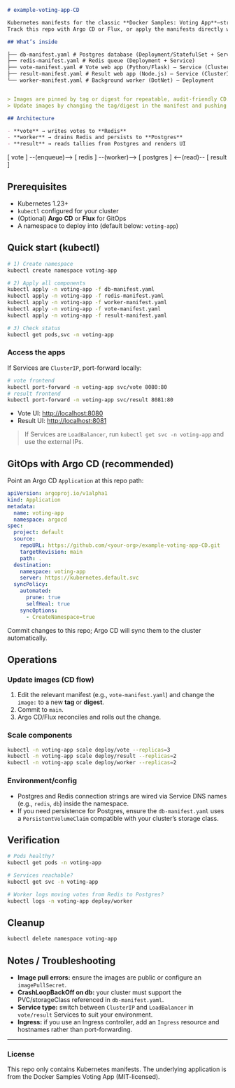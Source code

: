 

```markdown
# example-voting-app-CD

Kubernetes manifests for the classic **Docker Samples: Voting App**—structured for **continuous delivery (CD/GitOps)**.  
Track this repo with Argo CD or Flux, or apply the manifests directly with `kubectl`.

## What’s inside

├── db-manifest.yaml # Postgres database (Deployment/StatefulSet + Service + PVC)
├── redis-manifest.yaml # Redis queue (Deployment + Service)
├── vote-manifest.yaml # Vote web app (Python/Flask) – Service (ClusterIP/LoadBalancer)
├── result-manifest.yaml # Result web app (Node.js) – Service (ClusterIP/LoadBalancer)
└── worker-manifest.yaml # Background worker (DotNet) – Deployment


> Images are pinned by tag or digest for repeatable, audit-friendly CD.  
> Update images by changing the tag/digest in the manifest and pushing to `main`—your GitOps controller will reconcile.

## Architecture

- **vote** → writes votes to **Redis**
- **worker** → drains Redis and persists to **Postgres**
- **result** → reads tallies from Postgres and renders UI

```
[ vote ] --(enqueue)--> [ redis ] --(worker)--> [ postgres ] <--(read)-- [ result ]

## Prerequisites

- Kubernetes 1.23+
- `kubectl` configured for your cluster
- (Optional) **Argo CD** or **Flux** for GitOps
- A namespace to deploy into (default below: `voting-app`)

## Quick start (kubectl)

```bash
# 1) Create namespace
kubectl create namespace voting-app

# 2) Apply all components
kubectl apply -n voting-app -f db-manifest.yaml
kubectl apply -n voting-app -f redis-manifest.yaml
kubectl apply -n voting-app -f worker-manifest.yaml
kubectl apply -n voting-app -f vote-manifest.yaml
kubectl apply -n voting-app -f result-manifest.yaml

# 3) Check status
kubectl get pods,svc -n voting-app
````

### Access the apps

If Services are `ClusterIP`, port-forward locally:

```bash
# vote frontend
kubectl port-forward -n voting-app svc/vote 8080:80
# result frontend
kubectl port-forward -n voting-app svc/result 8081:80
```

* Vote UI: [http://localhost:8080](http://localhost:8080)
* Result UI: [http://localhost:8081](http://localhost:8081)

> If Services are `LoadBalancer`, run `kubectl get svc -n voting-app` and use the external IPs.

## GitOps with Argo CD (recommended)

Point an Argo CD `Application` at this repo path:

```yaml
apiVersion: argoproj.io/v1alpha1
kind: Application
metadata:
  name: voting-app
  namespace: argocd
spec:
  project: default
  source:
    repoURL: https://github.com/<your-org>/example-voting-app-CD.git
    targetRevision: main
    path: .
  destination:
    namespace: voting-app
    server: https://kubernetes.default.svc
  syncPolicy:
    automated:
      prune: true
      selfHeal: true
    syncOptions:
      - CreateNamespace=true
```

Commit changes to this repo; Argo CD will sync them to the cluster automatically.

## Operations

### Update images (CD flow)

1. Edit the relevant manifest (e.g., `vote-manifest.yaml`) and change the `image:` to a new **tag** or **digest**.
2. Commit to `main`.
3. Argo CD/Flux reconciles and rolls out the change.

### Scale components

```bash
kubectl -n voting-app scale deploy/vote --replicas=3
kubectl -n voting-app scale deploy/result --replicas=2
kubectl -n voting-app scale deploy/worker --replicas=2
```

### Environment/config

* Postgres and Redis connection strings are wired via Service DNS names (e.g., `redis`, `db`) inside the namespace.
* If you need persistence for Postgres, ensure the `db-manifest.yaml` uses a `PersistentVolumeClaim` compatible with your cluster’s storage class.

## Verification

```bash
# Pods healthy?
kubectl get pods -n voting-app

# Services reachable?
kubectl get svc -n voting-app

# Worker logs moving votes from Redis to Postgres?
kubectl logs -n voting-app deploy/worker
```

## Cleanup

```bash
kubectl delete namespace voting-app
```

## Notes / Troubleshooting

* **Image pull errors:** ensure the images are public or configure an `imagePullSecret`.
* **CrashLoopBackOff on db:** your cluster must support the PVC/storageClass referenced in `db-manifest.yaml`.
* **Service type:** switch between `ClusterIP` and `LoadBalancer` in `vote/result` Services to suit your environment.
* **Ingress:** if you use an Ingress controller, add an `Ingress` resource and hostnames rather than port-forwarding.

---

### License

This repo only contains Kubernetes manifests.
The underlying application is from the Docker Samples Voting App (MIT-licensed).

```
